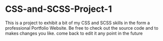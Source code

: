 # CSS-and-SCSS-Project-1
This is a project to exhibit a bit of my CSS and SCSS skills in the form a professional Portfolio Website. Be free to check out the source code and to makes changes you like. come back to edit it any point in the future

